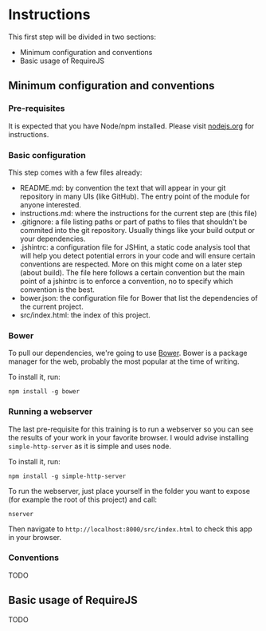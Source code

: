 # Instructions

This first step will be divided in two sections:
* Minimum configuration and conventions
* Basic usage of RequireJS

## Minimum configuration and conventions

### Pre-requisites

It is expected that you have Node/npm installed. Please visit [nodejs.org](http://www.nodejs.org) for instructions.

### Basic configuration

This step comes with a few files already:
* README.md: by convention the text that will appear in your git repository in many UIs (like GitHub). The entry point of the module for anyone interested.
* instructions.md: where the instructions for the current step are (this file)
* .gitignore: a file listing paths or part of paths to files that shouldn't be commited into the git repository. Usually things like your build output or your dependencies.
* .jshintrc: a configuration file for JSHint, a static code analysis tool that will help you detect potential errors in your code and will ensure certain conventions are respected. More on this might come on a later step (about build). The file here follows a certain convention but the main point of a jshintrc is to enforce a convention, no to specify which convention is the best.
* bower.json: the configuration file for Bower that list the dependencies of the current project.
* src/index.html: the index of this project.

### Bower

To pull our dependencies, we're going to use [Bower](http://www.bower.io). Bower is a package manager for the web, probably the most popular at the time of writing.

To install it, run:

```
npm install -g bower
```

### Running a webserver

The last pre-requisite for this training is to run a webserver so you can see the results of your work in your favorite browser. I would advise installing ```simple-http-server``` as it is simple and uses node.

To install it, run:

```
npm install -g simple-http-server
```

To run the webserver, just place yourself in the folder you want to expose (for example the root of this project) and call:
```
nserver
```

Then navigate to ```http://localhost:8000/src/index.html``` to check this app in your browser.

### Conventions

TODO

## Basic usage of RequireJS

TODO